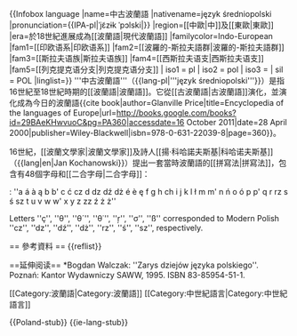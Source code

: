 {{Infobox language
|name=中古波蘭語
|nativename=język średniopolski
|pronunciation={{IPA-pl|ˈjɛ̃zɨk ˈpɔlski|}}
|region=[[中歐|中]]及[[東歐|東歐]]
|era=於18世紀進展成為[[波蘭語|現代波蘭語]]
|familycolor=Indo-European
|fam1=[[印欧语系|印欧语系]]
|fam2=[[波羅的-斯拉夫語群|波羅的-斯拉夫語群]]
|fam3=[[斯拉夫语族|斯拉夫语族]]
|fam4=[[西斯拉夫语支|西斯拉夫语支]]
|fam5=[[列克提克语分支|列克提克语分支]]
 | iso1 = pl | iso2 = pol | iso3 = | sil = POL
|linglist=}}
'''中古波蘭語'''（{{lang-pl|'''język średniopolski'''}}）是指16世紀至18世紀時期的[[波蘭語|波蘭語]]。它從[[古波蘭語|古波蘭語]]演化，並演化成為今日的波蘭語<ref name="Price2000">{{cite book|author=Glanville Price|title=Encyclopedia of the languages of Europe|url=http://books.google.com/books?id=29BAeKHwvuoC&pg=PA360|accessdate=16 October 2011|date=28 April 2000|publisher=Wiley-Blackwell|isbn=978-0-631-22039-8|page=360}}</ref>。

16世紀，[[波蘭文學家|波蘭文學家]]及詩人[[揚·科哈諾夫斯基|科哈诺夫斯基]]（{{lang|en|Jan Kochanowski}}）提出一套當時波蘭語的[[拼寫法|拼寫法]]，包含有48個字母和[[二合字母|二合字母]]：

: ''a á à ą b b' c ć cz d dz dź dż é è ę f g h ch i j k l ł m m' n ń o ó p p' q r rz s ś sz t u v w w' x y z zz ź ż ż''

Letters ''ç'', ''θ'', ''θ´'', ''θ˙'', ''ŗ'', ''σ'', ''ß'' corresponded to Modern Polish ''cz'', ''dz'', ''dź'', ''dż'', ''rz'', ''ś'', ''sz'', respectively.

== 參考資料  ==
{{reflist}}

==延伸阅读==
*Bogdan Walczak: ''Zarys dziejów języka polskiego''. Poznań: Kantor Wydawniczy SAWW, 1995. ISBN 83-85954-51-1.

[[Category:波蘭語|Category:波蘭語]]
[[Category:中世紀語言|Category:中世紀語言]]


{{Poland-stub}}
{{ie-lang-stub}}